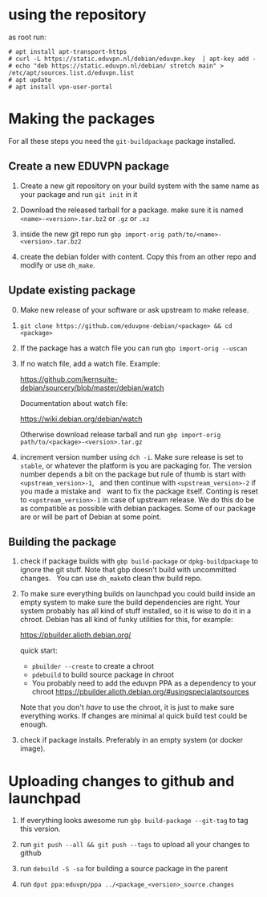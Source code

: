 using the repository
====================

as root run:

```
# apt install apt-transport-https
# curl -L https://static.eduvpn.nl/debian/eduvpn.key  | apt-key add -
# echo "deb https://static.eduvpn.nl/debian/ stretch main" > /etc/apt/sources.list.d/eduvpn.list
# apt update
# apt install vpn-user-portal
```

Making the packages
===================

For all these steps you need the `git-buildpackage` package installed.

Create a new EDUVPN package
---------------------------

1. Create a new git repository on your build system with the same
   name as your package and run `git init` in it

2. Download the released tarball for a package. make sure it is
   named `<name>-<version>.tar.bz2` or `.gz` or `.xz`

3. inside the new git repo run `gbp import-orig path/to/<name>-<version>.tar.bz2`

4. create the debian folder with content. Copy this from an other
   repo and modify or use `dh_make`.


Update existing package
-----------------------

0. Make new release of your software or ask upstream to make release. 
1. `git clone https://github.com/eduvpne-debian/<package> && cd <package>`

2. If the package has a watch file you can run `gbp import-orig --uscan`

3. If no watch file, add a watch file. Example:

   https://github.com/kernsuite-debian/sourcery/blob/master/debian/watch

   Documentation about watch file:

   https://wiki.debian.org/debian/watch 

   Otherwise download release tarball and run `gbp import-orig path/to/<package>-<version>.tar.gz`

4. increment version number using `dch -i`. Make sure release is set to `stable`,
   or whatever the platform is you are packaging for. The version number depends
   a bit on the package but rule of thumb is start with `<upstream_version>-1`,
   and then continue with `<upstream_version>-2` if you made a mistake and
   want to fix the package itself. Conting is reset to `<upstream_version>-1` in case of upstream release. We do
   this do be as compatible as possible with debian packages. Some of our package
   are or will be part of Debian at some point.


Building the package
--------------------

1. check if package builds with `gbp build-package` or `dpkg-buildpackage` to
   ignore the git stuff. Note that gbp doesn't build with uncommitted changes. 
   You can use `dh_make`to clean thw build repo.

2. To make sure everything builds on launchpad you could build inside an
   empty system to make sure the build dependencies are right. Your
   system probably has all kind of stuff installed, so it is wise to do
   it in a chroot. Debian has all kind of funky utilities for this, for example:

   https://pbuilder.alioth.debian.org/

   quick start:

    * `pbuilder --create` to create a chroot
    * `pdebuild` to build source package in chroot
    * You probably need to add the eduvpn PPA as a dependency to your chroot
      https://pbuilder.alioth.debian.org/#usingspecialaptsources

    Note that you don't *have* to use the chroot, it is just to make sure
    everything works. If changes are minimal al quick build test could be
    enough.

3. check if package installs. Preferably in an empty system (or docker image).


Uploading changes to github and launchpad
=========================================

1. If everything looks awesome run `gbp build-package --git-tag` to
   tag this version.

2. run `git push --all && git push --tags` to upload all your changes to github

3. run `debuild -S -sa` for building a source package in the parent

4. run `dput ppa:eduvpn/ppa ../<package_<version>_source.changes`
